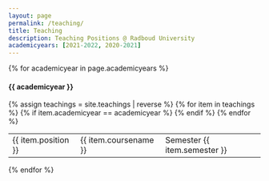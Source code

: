 ```yaml
---
layout: page
permalink: /teaching/
title: Teaching
description: Teaching Positions @ Radboud University
academicyears: [2021-2022, 2020-2021]
---
```

{% for academicyear in page.academicyears %}
#### {{ academicyear }}
  <table>
  {% assign teachings = site.teachings | reverse %}
  {% for item in teachings %}
    {% if item.academicyear == academicyear %}
      <tr class="noBorder">
        <td>{{ item.position }}</td>
        <td>{{ item.coursename  }}</td>
        <td>Semester {{ item.semester }}</td>
      </tr>
    {% endif %}
  {% endfor %}
  </table>
{% endfor %}
